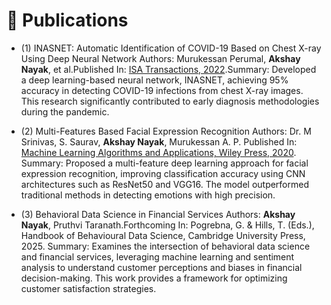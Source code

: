 
# 📝 Publications 
- (1) INASNET: Automatic Identification of COVID-19 Based on Chest X-ray Using Deep Neural Network
Authors: Murukessan Perumal, **Akshay Nayak**, et al.Published In: [ISA Transactions, 2022](https://www.sciencedirect.com/science/article/pii/S0019057822000933).Summary: Developed a deep learning-based neural network, INASNET, achieving 95% accuracy in detecting COVID-19 infections from chest X-ray images. This research significantly contributed to early diagnosis methodologies during the pandemic.

- (2) Multi-Features Based Facial Expression Recognition
Authors: Dr. M Srinivas, S. Saurav, **Akshay Nayak**, Murukessan A. P. Published In: [Machine Learning Algorithms and Applications, Wiley Press, 2020](https://onlinelibrary.wiley.com/doi/abs/10.1002/9781119769262.ch13).
Summary: Proposed a multi-feature deep learning approach for facial expression recognition, improving classification accuracy using CNN architectures such as ResNet50 and VGG16. The model outperformed traditional methods in detecting emotions with high precision.

- (3) Behavioral Data Science in Financial Services
Authors: **Akshay Nayak**, Pruthvi Taranath.Forthcoming In: Pogrebna, G. & Hills, T. (Eds.), Handbook of Behavioural Data Science, Cambridge University Press, 2025.
Summary: Examines the intersection of behavioral data science and financial services, leveraging machine learning and sentiment analysis to understand customer perceptions and biases in financial decision-making. This work provides a framework for optimizing customer satisfaction strategies.